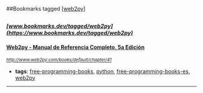 ##Bookmarks tagged [[web2py]](https://www.bookmarks.dev?q=[web2py])

_<sup><sup>[www.bookmarks.dev/tagged/web2py](https://www.bookmarks.dev/tagged/web2py)</sup></sup>_
---
#### [Web2py - Manual de Referencia Completo, 5a Edición](http://www.web2py.com/books/default/chapter/41)
_<sup>http://www.web2py.com/books/default/chapter/41</sup>_

* **tags**: [free-programming-books](../tagged/free-programming-books.md), [python](../tagged/python.md), [free-programming-books-es](../tagged/free-programming-books-es.md), [web2py](../tagged/web2py.md)
---
